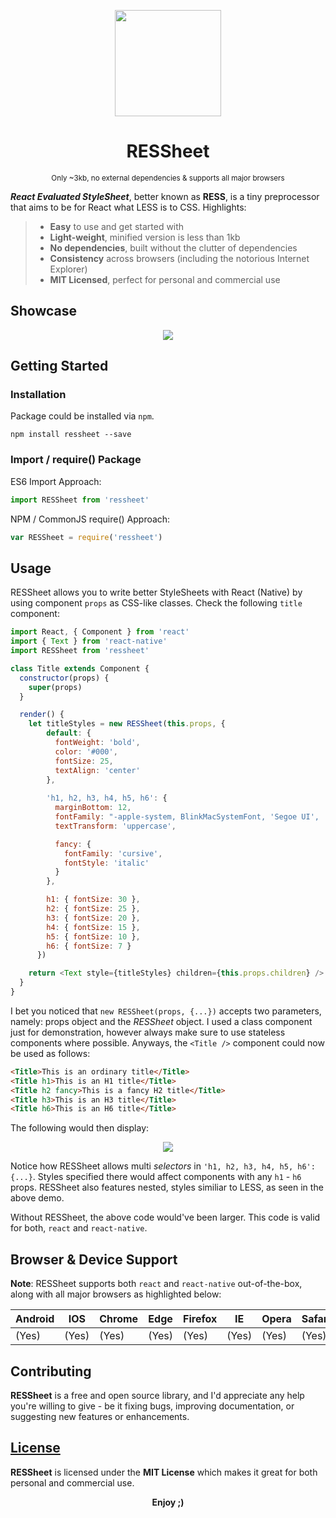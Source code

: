 <p align="center">
	<img height="170px" src="https://raw.githubusercontent.com/bukharim96/ress/master/resources/ress-logo@80.25percent.png">
</p>

<h1 align="center">RESSheet</h1>

<p align="center">
	<small>Only ~3kb, no external dependencies &amp; supports all major browsers</small>
</p>

***React Evaluated StyleSheet***, better known as **RESS**, is a tiny preprocessor that aims to be for React what LESS is to CSS. Highlights:

> - **Easy** to use and get started with
> - **Light-weight**, minified version is less than 1kb
> - **No dependencies**, built without the clutter of dependencies
> - **Consistency** across browsers (including the notorious Internet Explorer)
> - **MIT Licensed**, perfect for personal and commercial use

## Showcase

<p align="center">
  <img src="https://raw.githubusercontent.com/bukharim96/ress/master/resources/ress-code-plus-showcase.png">
</p>

## Getting Started

### Installation

Package could be installed via `npm`.

```
npm install ressheet --save
```

### Import / require() Package

ES6 Import Approach:

```javascript
import RESSheet from 'ressheet'
```

NPM / CommonJS require() Approach:

```javascript
var RESSheet = require('ressheet')
```

## Usage

RESSheet allows you to write better StyleSheets with React (Native) by using component `props` as CSS-like classes. Check the following `title` component:

```javascript
import React, { Component } from 'react'
import { Text } from 'react-native'
import RESSheet from 'ressheet'

class Title extends Component {
  constructor(props) {
    super(props)
  }

  render() {
    let titleStyles = new RESSheet(this.props, {
        default: {
          fontWeight: 'bold',
          color: '#000',
          fontSize: 25,
          textAlign: 'center'
        },
        
        'h1, h2, h3, h4, h5, h6': {
          marginBottom: 12,
          fontFamily: "-apple-system, BlinkMacSystemFont, 'Segoe UI', 'Ubuntu', 'Helvetica Neue', sans-serif",
          textTransform: 'uppercase',

          fancy: {
            fontFamily: 'cursive',
            fontStyle: 'italic'
          }
        },

        h1: { fontSize: 30 },
        h2: { fontSize: 25 },
        h3: { fontSize: 20 },
        h4: { fontSize: 15 },
        h5: { fontSize: 10 },
        h6: { fontSize: 7 }
      })

    return <Text style={titleStyles} children={this.props.children} />
  }
}
```

I bet you noticed that `new RESSheet(props, {...})` accepts two parameters, namely: props object and the *RESSheet* object. I used a class component just for demonstration, however always make sure to use stateless components where possible. Anyways, the `<Title />` component could now be used as follows:

```html
<Title>This is an ordinary title</Title>
<Title h1>This is an H1 title</Title>
<Title h2 fancy>This is a fancy H2 title</Title>
<Title h3>This is an H3 title</Title>
<Title h6>This is an H6 title</Title>
```

The following would then display:

<p align="center">
	<img src="https://raw.githubusercontent.com/bukharim96/ress/master/resources/ress-001.PNG">
</p>

Notice how RESSheet allows multi *selectors* in `'h1, h2, h3, h4, h5, h6': {...}`. Styles specified there would affect components with any `h1` - `h6` props. RESSheet also features nested, styles similiar to LESS, as seen in the above demo.

Without RESSheet, the above code would've been larger. This code is valid for both, `react` and `react-native`.

## Browser &amp; Device Support

**Note**: RESSheet supports both `react` and `react-native` out-of-the-box, along with all major browsers as highlighted below:

| Android | IOS   | Chrome | Edge  | Firefox | IE    | Opera | Safari|
|---------|-------|--------|-------|---------|-------|-------|-------|
| (Yes)   | (Yes) | (Yes)  | (Yes) | (Yes)   | (Yes) | (Yes) | (Yes) |

## Contributing

**RESSheet** is a free and open source library, and I'd appreciate any help you're willing to give - be it fixing bugs, improving documentation, or suggesting new features or enhancements.

## [License](https://github.com/bukharim96/pregx/blob/master/LICENSE)

**RESSheet** is licensed under the **MIT License** which makes it great for both personal and commercial use.

<p align="center"><strong>Enjoy</i> ;)</strong></p>